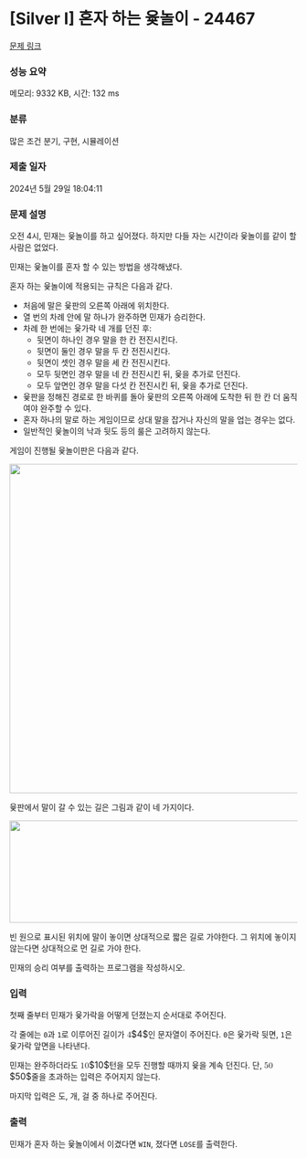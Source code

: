 # [Silver I] 혼자 하는 윷놀이 - 24467 

[문제 링크](https://www.acmicpc.net/problem/24467) 

### 성능 요약

메모리: 9332 KB, 시간: 132 ms

### 분류

많은 조건 분기, 구현, 시뮬레이션

### 제출 일자

2024년 5월 29일 18:04:11

### 문제 설명

<p>오전 4시, 민재는 윷놀이를 하고 싶어졌다. 하지만 다들 자는 시간이라 윷놀이를 같이 할 사람은 없었다.</p>

<p>민재는 윷놀이를 혼자 할 수 있는 방법을 생각해냈다.</p>

<p>혼자 하는 윷놀이에 적용되는 규칙은 다음과 같다.</p>

<ul>
	<li>처음에 말은 윷판의 오른쪽 아래에 위치한다.</li>
	<li>열 번의 차례 안에 말 하나가 완주하면 민재가 승리한다.</li>
	<li>차례 한 번에는 윷가락 네 개를 던진 후:
	<ul>
		<li>뒷면이 하나인 경우 말을 한 칸 전진시킨다.</li>
		<li>뒷면이 둘인 경우 말을 두 칸 전진시킨다.</li>
		<li>뒷면이 셋인 경우 말을 세 칸 전진시킨다.</li>
		<li>모두 뒷면인 경우 말을 네 칸 전진시킨 뒤, 윷을 추가로 던진다.</li>
		<li>모두 앞면인 경우 말을 다섯 칸 전진시킨 뒤, 윷을 추가로 던진다.</li>
	</ul>
	</li>
	<li>윷판을 정해진 경로로 한 바퀴를 돌아 윷판의 오른쪽 아래에 도착한 뒤 한 칸 더 움직여야  완주할 수 있다.</li>
	<li>혼자 하나의 말로 하는 게임이므로 상대 말을 잡거나 자신의 말을 업는 경우는 없다.</li>
	<li>일반적인 윷놀이의 낙과 뒷도 등의 룰은 고려하지 않는다.</li>
</ul>

<p>게임이 진행될 윷놀이판은 다음과 같다.</p>

<p style="text-align: center;"><img alt="" src="https://upload.acmicpc.net/83d426ed-6abf-45eb-a483-26f06c810f9c/-/preview/" style="width: 576px; height: 577px;"></p>

<p>윷판에서 말이 갈 수 있는 길은 그림과 같이 네 가지이다.</p>

<p style="text-align: center;"><img alt="" src="https://upload.acmicpc.net/cf46bde6-7d01-4cba-b3bf-700f2b4b017e/-/preview/" style="width: 720px; height: 179px;"></p>

<p>빈 원으로 표시된 위치에 말이 놓이면 상대적으로 짧은 길로 가야한다. 그 위치에 놓이지 않는다면 상대적으로 먼 길로 가야 한다.</p>

<p>민재의 승리 여부를 출력하는 프로그램을 작성하시오.</p>

### 입력 

 <p>첫째 줄부터 민재가 윷가락을 어떻게 던졌는지 순서대로 주어진다.</p>

<p>각 줄에는 <code>0</code>과 <code>1</code>로 이루어진 길이가 <mjx-container class="MathJax" jax="CHTML" style="font-size: 109%; position: relative;"><mjx-math class="MJX-TEX" aria-hidden="true"><mjx-mn class="mjx-n"><mjx-c class="mjx-c34"></mjx-c></mjx-mn></mjx-math><mjx-assistive-mml unselectable="on" display="inline"><math xmlns="http://www.w3.org/1998/Math/MathML"><mn>4</mn></math></mjx-assistive-mml><span aria-hidden="true" class="no-mathjax mjx-copytext">$4$</span></mjx-container>인 문자열이 주어진다. <code>0</code>은 윷가락 뒷면, <code>1</code>은 윷가락 앞면을 나타낸다.</p>

<p>민재는 완주하더라도 <mjx-container class="MathJax" jax="CHTML" style="font-size: 109%; position: relative;"><mjx-math class="MJX-TEX" aria-hidden="true"><mjx-mn class="mjx-n"><mjx-c class="mjx-c31"></mjx-c><mjx-c class="mjx-c30"></mjx-c></mjx-mn></mjx-math><mjx-assistive-mml unselectable="on" display="inline"><math xmlns="http://www.w3.org/1998/Math/MathML"><mn>10</mn></math></mjx-assistive-mml><span aria-hidden="true" class="no-mathjax mjx-copytext">$10$</span></mjx-container>턴을 모두 진행할 때까지 윷을 계속 던진다. 단, <mjx-container class="MathJax" jax="CHTML" style="font-size: 109%; position: relative;"><mjx-math class="MJX-TEX" aria-hidden="true"><mjx-mn class="mjx-n"><mjx-c class="mjx-c35"></mjx-c><mjx-c class="mjx-c30"></mjx-c></mjx-mn></mjx-math><mjx-assistive-mml unselectable="on" display="inline"><math xmlns="http://www.w3.org/1998/Math/MathML"><mn>50</mn></math></mjx-assistive-mml><span aria-hidden="true" class="no-mathjax mjx-copytext">$50$</span></mjx-container>줄을 초과하는 입력은 주어지지 않는다.</p>

<p>마지막 입력은 도, 개, 걸 중 하나로 주어진다.</p>

### 출력 

 <p>민재가 혼자 하는 윷놀이에서 이겼다면 <code>WIN</code>, 졌다면 <code>LOSE</code>를 출력한다.</p>

